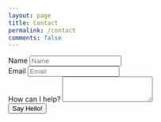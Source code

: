 ```yaml
---
layout: page
title: Contact
permalink: /contact
comments: false
---
```




<form name="contact" action="/form-success.html" netlify-honeypot="bot-field" method="POST" netlify>
  <div class="form-row">
    <div class="form-group col-md-6">
      <label for="inputName">Name</label>
      <input type="text" class="form-control" id="inputName" placeholder="Name" name="name">
    </div>
    <div class="form-group col-md-6">
      <label for="inputEmail4">Email</label>
      <input type="email" class="form-control" id="inputEmail4" placeholder="Email" name="email">
    </div>
  </div>
  <div class="form-group">
    <label for="messagearea">How can I help?</label>
    <textarea class="form-control" id="messagearea" rows="3" name="message"></textarea>
  </div>
    <button type="submit" class="btn btn-primary">Say Hello! <i class="far fa-handshake"></i></button>
</form>
